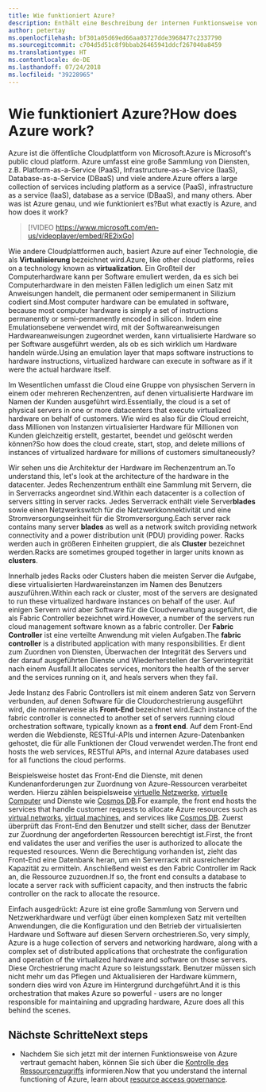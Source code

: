 ```yaml
---
title: Wie funktioniert Azure?
description: Enthält eine Beschreibung der internen Funktionsweise von Azure.
author: petertay
ms.openlocfilehash: bf301a05d69ed66aa03727dde3968477c2337790
ms.sourcegitcommit: c704d5d51c8f9bbab26465941ddcf267040a8459
ms.translationtype: HT
ms.contentlocale: de-DE
ms.lasthandoff: 07/24/2018
ms.locfileid: "39228965"
---
```

# <a name="how-does-azure-work"></a><span data-ttu-id="4c308-103">Wie funktioniert Azure?</span><span class="sxs-lookup"><span data-stu-id="4c308-103">How does Azure work?</span></span>

<span data-ttu-id="4c308-104">Azure ist die öffentliche Cloudplattform von Microsoft.</span><span class="sxs-lookup"><span data-stu-id="4c308-104">Azure is Microsoft's public cloud platform.</span></span> <span data-ttu-id="4c308-105">Azure umfasst eine große Sammlung von Diensten, z.B. Platform-as-a-Service (PaaS), Infrastructure-as-a-Service (IaaS), Database-as-a-Service (DBaaS) und viele andere.</span><span class="sxs-lookup"><span data-stu-id="4c308-105">Azure offers a large collection of services including platform as a service (PaaS), infrastructure as a service (IaaS), database as a service (DBaaS), and many others.</span></span> <span data-ttu-id="4c308-106">Aber was ist Azure genau, und wie funktioniert es?</span><span class="sxs-lookup"><span data-stu-id="4c308-106">But what exactly is Azure, and how does it work?</span></span>

> [!VIDEO https://www.microsoft.com/en-us/videoplayer/embed/RE2ixGo] 

<span data-ttu-id="4c308-107">Wie andere Cloudplattformen auch, basiert Azure auf einer Technologie, die als **Virtualisierung** bezeichnet wird.</span><span class="sxs-lookup"><span data-stu-id="4c308-107">Azure, like other cloud platforms, relies on a technology known as **virtualization**.</span></span> <span data-ttu-id="4c308-108">Ein Großteil der Computerhardware kann per Software emuliert werden, da es sich bei Computerhardware in den meisten Fällen lediglich um einen Satz mit Anweisungen handelt, die permanent oder semipermanent in Silizium codiert sind.</span><span class="sxs-lookup"><span data-stu-id="4c308-108">Most computer hardware can be emulated in software, because most computer hardware is simply a set of instructions permanently or semi-permanently encoded in silicon.</span></span> <span data-ttu-id="4c308-109">Indem eine Emulationsebene verwendet wird, mit der Softwareanweisungen Hardwareanweisungen zugeordnet werden, kann virtualisierte Hardware so per Software ausgeführt werden, als ob es sich wirklich um Hardware handeln würde.</span><span class="sxs-lookup"><span data-stu-id="4c308-109">Using an emulation layer that maps software instructions to hardware instructions, virtualized hardware can execute in software as if it were the actual hardware itself.</span></span>

<span data-ttu-id="4c308-110">Im Wesentlichen umfasst die Cloud eine Gruppe von physischen Servern in einem oder mehreren Rechenzentren, auf denen virtualisierte Hardware im Namen der Kunden ausgeführt wird.</span><span class="sxs-lookup"><span data-stu-id="4c308-110">Essentially, the cloud is a set of physical servers in one or more datacenters that execute virtualized hardware on behalf of customers.</span></span> <span data-ttu-id="4c308-111">Wie wird es also für die Cloud erreicht, dass Millionen von Instanzen virtualisierter Hardware für Millionen von Kunden gleichzeitig erstellt, gestartet, beendet und gelöscht werden können?</span><span class="sxs-lookup"><span data-stu-id="4c308-111">So how does the cloud create, start, stop, and delete millions of instances of virtualized hardware for millions of customers simultaneously?</span></span>

<span data-ttu-id="4c308-112">Wir sehen uns die Architektur der Hardware im Rechenzentrum an.</span><span class="sxs-lookup"><span data-stu-id="4c308-112">To understand this, let's look at the architecture of the hardware in the datacenter.</span></span>  <span data-ttu-id="4c308-113">Jedes Rechenzentrum enthält eine Sammlung mit Servern, die in Serverracks angeordnet sind.</span><span class="sxs-lookup"><span data-stu-id="4c308-113">Within each datacenter is a collection of servers sitting in server racks.</span></span> <span data-ttu-id="4c308-114">Jedes Serverrack enthält viele Server**blades** sowie einen Netzwerkswitch für die Netzwerkkonnektivität und eine Stromversorgungseinheit für die Stromversorgung.</span><span class="sxs-lookup"><span data-stu-id="4c308-114">Each server rack contains many server **blades** as well as a network switch providing network connectivity and a power distribution unit (PDU) providing power.</span></span> <span data-ttu-id="4c308-115">Racks werden auch in größeren Einheiten gruppiert, die als **Cluster** bezeichnet werden.</span><span class="sxs-lookup"><span data-stu-id="4c308-115">Racks are sometimes grouped together in larger units known as **clusters**.</span></span> 

<span data-ttu-id="4c308-116">Innerhalb jedes Racks oder Clusters haben die meisten Server die Aufgabe, diese virtualisierten Hardwareinstanzen im Namen des Benutzers auszuführen.</span><span class="sxs-lookup"><span data-stu-id="4c308-116">Within each rack or cluster, most of the servers are designated to run these virtualized hardware instances on behalf of the user.</span></span> <span data-ttu-id="4c308-117">Auf einigen Servern wird aber Software für die Cloudverwaltung ausgeführt, die als Fabric Controller bezeichnet wird.</span><span class="sxs-lookup"><span data-stu-id="4c308-117">However, a number of the servers run cloud management software known as a fabric controller.</span></span> <span data-ttu-id="4c308-118">Der **Fabric Controller** ist eine verteilte Anwendung mit vielen Aufgaben.</span><span class="sxs-lookup"><span data-stu-id="4c308-118">The **fabric controller** is a distributed application with many responsibilities.</span></span> <span data-ttu-id="4c308-119">Er dient zum Zuordnen von Diensten, Überwachen der Integrität des Servers und der darauf ausgeführten Dienste und Wiederherstellen der Serverintegrität nach einem Ausfall.</span><span class="sxs-lookup"><span data-stu-id="4c308-119">It allocates services, monitors the health of the server and the services running on it, and heals servers when they fail.</span></span>

<span data-ttu-id="4c308-120">Jede Instanz des Fabric Controllers ist mit einem anderen Satz von Servern verbunden, auf denen Software für die Cloudorchestrierung ausgeführt wird, die normalerweise als **Front-End** bezeichnet wird.</span><span class="sxs-lookup"><span data-stu-id="4c308-120">Each instance of the fabric controller is connected to another set of servers running cloud orchestration software, typically known as a **front end**.</span></span> <span data-ttu-id="4c308-121">Auf dem Front-End werden die Webdienste, RESTful-APIs und internen Azure-Datenbanken gehostet, die für alle Funktionen der Cloud verwendet werden.</span><span class="sxs-lookup"><span data-stu-id="4c308-121">The front end hosts the web services, RESTful APIs, and internal Azure databases used for all functions the cloud performs.</span></span> 

<span data-ttu-id="4c308-122">Beispielsweise hostet das Front-End die Dienste, mit denen Kundenanforderungen zur Zuordnung von Azure-Ressourcen verarbeitet werden. Hierzu zählen beispielsweise [virtuelle Netzwerke][vnet], [virtuelle Computer][vms] und Dienste wie [Cosmos DB][cosmosdb].</span><span class="sxs-lookup"><span data-stu-id="4c308-122">For example, the front end hosts the services that handle customer requests to allocate Azure resources such as [virtual networks][vnet], [virtual machines][vms], and services like [Cosmos DB][cosmosdb].</span></span> <span data-ttu-id="4c308-123">Zuerst überprüft das Front-End den Benutzer und stellt sicher, dass der Benutzer zur Zuordnung der angeforderten Ressourcen berechtigt ist.</span><span class="sxs-lookup"><span data-stu-id="4c308-123">First, the front end validates the user and verifies the user is authorized to allocate the requested resources.</span></span> <span data-ttu-id="4c308-124">Wenn die Berechtigung vorhanden ist, zieht das Front-End eine Datenbank heran, um ein Serverrack mit ausreichender Kapazität zu ermitteln. Anschließend weist es den Fabric Controller im Rack an, die Ressource zuzuordnen.</span><span class="sxs-lookup"><span data-stu-id="4c308-124">If so, the front end consults a database to locate a server rack with sufficient capacity, and then instructs the fabric controller on the rack to allocate the resource.</span></span>

<span data-ttu-id="4c308-125">Einfach ausgedrückt: Azure ist eine große Sammlung von Servern und Netzwerkhardware und verfügt über einen komplexen Satz mit verteilten Anwendungen, die die Konfiguration und den Betrieb der virtualisierten Hardware und Software auf diesen Servern orchestrieren.</span><span class="sxs-lookup"><span data-stu-id="4c308-125">So, very simply, Azure is a huge collection of servers and networking hardware, along with a complex set of distributed applications that orchestrate the configuration and operation of the virtualized hardware and software on those servers.</span></span> <span data-ttu-id="4c308-126">Diese Orchestrierung macht Azure so leistungsstark. Benutzer müssen sich nicht mehr um das Pflegen und Aktualisieren der Hardware kümmern, sondern dies wird von Azure im Hintergrund durchgeführt.</span><span class="sxs-lookup"><span data-stu-id="4c308-126">And it is this orchestration that makes Azure so powerful - users are no longer responsible for maintaining and upgrading hardware, Azure does all this behind the scenes.</span></span> 

## <a name="next-steps"></a><span data-ttu-id="4c308-127">Nächste Schritte</span><span class="sxs-lookup"><span data-stu-id="4c308-127">Next steps</span></span>

* <span data-ttu-id="4c308-128">Nachdem Sie sich jetzt mit der internen Funktionsweise von Azure vertraut gemacht haben, können Sie sich über die [Kontrolle des Ressourcenzugriffs](governance-explainer.md) informieren.</span><span class="sxs-lookup"><span data-stu-id="4c308-128">Now that you understand the internal functioning of Azure, learn about [resource access governance](governance-explainer.md).</span></span> 

<!-- Links -->

[cosmosdb]: /azure/cosmos-db/introduction
[docs-add-users-to-aad]: /azure/active-directory/add-users-azure-active-directory?toc=/azure/architecture/cloud-adoption-guide/toc.json
[vms]: /azure/virtual-machines/
[vnet]: /azure/virtual-network/virtual-networks-overview
